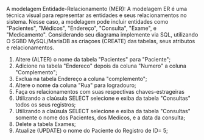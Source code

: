A modelagem Entidade-Relacionamento (MER): A modelagem ER é uma técnica visual para representar as entidades e seus relacionamentos no sistema. Nesse caso, a modelagem pode incluir entidades como "Pacientes", "Médicos", "Endereço", "Consulta", "Exame",  e "Medicamento". Considerando seu diagrama implemente via SQL, utilizando O SGBD MySQL/MariaDB as criaçoes (CREATE) das tabelas, seus atributos e relacionamentos.

1) Altere (ALTER) o nome da tabela "Pacientes" para "Paciente";
2) Adicione na tabela "Endereco" depois da coluna "Numero" a coluna "Complemento";
3)  Exclua na tabela Endereço a coluna "complemento";
4)  Altere o nome da coluna "Rua" para logradouro;
5)  Faça os relacionamentos com suas respectivas chaves-estrageiras
6)  Utilizando a claúsula SELECT selecione e exiba da tabela "Consultas" todos os seus registros;
7)  Utilizando a claúsula SELECT selecione e exiba da tabela "Consultas" somente o nome dos Pacientes, dos Medicos, e a data da consulta;
8)  Delete a tabela Exames;
9)  Atualize (UPDATE) o nome do Paciente do Registro de ID= 5;
